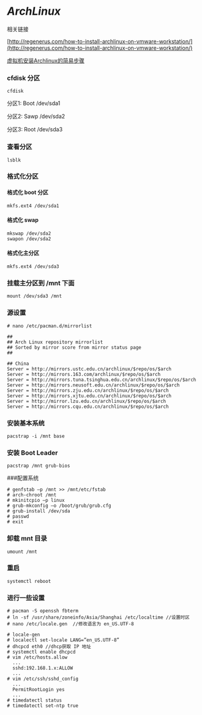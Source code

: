 # *ArchLinux*

相关链接 

[http://regenerus.com/how-to-install-archlinux-on-vmware-workstation/](http://regenerus.com/how-to-install-archlinux-on-vmware-workstation/)

[虚拟机安装Archlinux的简易步骤](http://www.jianshu.com/p/82a40aac52aa)

### cfdisk 分区 

`cfdisk`

分区1: Boot /dev/sda1 

分区2: Sawp /dev/sda2 

分区3: Root /dev/sda3

### 查看分区

`lsblk`

### 格式化分区 

#### 格式化 boot 分区 

```mkfs.ext4 /dev/sda1```  

#### 格式化 swap

```
mkswap /dev/sda2
swapon /dev/sda2
```

#### 格式化主分区 

```mkfs.ext4 /dev/sda3``` 

### 挂载主分区到 /mnt 下面

```mount /dev/sda3 /mnt ```

### 源设置

```
# nano /etc/pacman.d/mirrorlist

##
## Arch Linux repository mirrorlist
## Sorted by mirror score from mirror status page
##

## China
Server = http://mirrors.ustc.edu.cn/archlinux/$repo/os/$arch
Server = http://mirrors.163.com/archlinux/$repo/os/$arch
Server = http://mirrors.tuna.tsinghua.edu.cn/archlinux/$repo/os/$arch
Server = http://mirrors.neusoft.edu.cn/archlinux/$repo/os/$arch
Server = http://mirrors.zju.edu.cn/archlinux/$repo/os/$arch
Server = http://mirrors.xjtu.edu.cn/archlinux/$repo/os/$arch
Server = http://mirror.lzu.edu.cn/archlinux/$repo/os/$arch
Server = http://mirrors.cqu.edu.cn/archlinux/$repo/os/$arch
```

### 安装基本系统

```pacstrap -i /mnt base```

### 安装 Boot Leader

```pacstrap /mnt grub-bios```

###配置系统

```
# genfstab –p /mnt >> /mnt/etc/fstab
# arch-chroot /mnt
# mkinitcpio –p linux
# grub-mkconfig –o /boot/grub/grub.cfg
# grub-install /dev/sda
# passwd
# exit
```

### 卸载 mnt 目录

```umount /mnt```

### 重启

```systemctl reboot```

### 进行一些设置

```
# pacman -S openssh fbterm
# ln -sf /usr/share/zoneinfo/Asia/Shanghai /etc/localtime //设置时区
# nano /etc/locale.gen  //修改语言为 en_US.UTF-8

# locale-gen
# localectl set-locale LANG=”en_US.UTF-8”
# dhcpcd eth0 //dhcp获取 IP 地址
# systemctl enable dhcpcd
# vim /etc/hosts.allow
  ...  
  sshd:192.168.1.x:ALLOW
  ...
# vim /etc/ssh/sshd_config
  ...
  PermitRootLogin yes
  ...
# timedatectl status
# timedatectl set-ntp true
  
```

